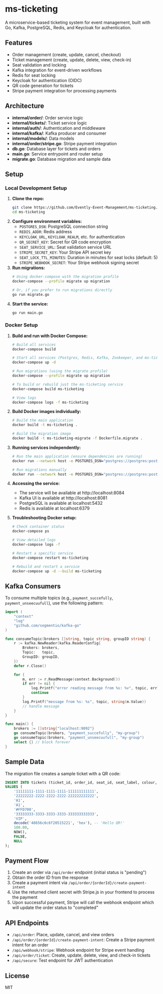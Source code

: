 # ms-ticketing

A microservice-based ticketing system for event management, built with Go, Kafka, PostgreSQL, Redis, and Keycloak for authentication.

## Features
- Order management (create, update, cancel, checkout)
- Ticket management (create, update, delete, view, check-in)
- Seat validation and locking
- Kafka integration for event-driven workflows
- Redis for seat locking
- Keycloak for authentication (OIDC)
- QR code generation for tickets
- Stripe payment integration for processing payments

## Architecture
- **internal/order/**: Order service logic
- **internal/tickets/**: Ticket service logic
- **internal/auth/**: Authentication and middleware
- **internal/kafka/**: Kafka producer and consumer
- **internal/models/**: Data models
- **internal/order/stripe.go**: Stripe payment integration
- **db.go**: Database layer for tickets and orders
- **main.go**: Service entrypoint and router setup
- **migrate.go**: Database migration and sample data

## Setup

### Local Development Setup
1. **Clone the repo:**
   ```sh
   git clone https://github.com/Evently-Event-Management/ms-ticketing.git
   cd ms-ticketing
   ```
2. **Configure environment variables:**
   - `POSTGRES_DSN`: PostgreSQL connection string
   - `REDIS_ADDR`: Redis address
   - `KEYCLOAK_URL`, `KEYCLOAK_REALM`, etc. for authentication
   - `QR_SECRET_KEY`: Secret for QR code encryption
   - `SEAT_SERVICE_URL`: Seat validation service URL
   - `STRIPE_SECRET_KEY`: Your Stripe API secret key
   - `SEAT_LOCK_TTL_MINUTES`: Duration in minutes for seat locks (default: 5)
   - `STRIPE_WEBHOOK_SECRET`: Your Stripe webhook signing secret
3. **Run migrations:**
   ```sh
   # Using docker-compose with the migration profile
   docker-compose --profile migrate up migration
   
   # Or, if you prefer to run migrations directly
   go run migrate.go
   ```
4. **Start the service:**
   ```sh
   go run main.go
   ```

### Docker Setup
1. **Build and run with Docker Compose:**
   ```sh
   # Build all services
   docker-compose build

   # Start all services (Postgres, Redis, Kafka, Zookeeper, and ms-ticketing)
   docker-compose up -d
   
   # Run migrations (using the migrate profile)
   docker-compose --profile migrate up migration

   # To build or rebuild just the ms-ticketing service
   docker-compose build ms-ticketing
   
   # View logs
   docker-compose logs -f ms-ticketing
   ```

2. **Build Docker images individually:**
   ```sh
   # Build the main application
   docker build -t ms-ticketing .
   
   # Build the migration image
   docker build -t ms-ticketing-migrate -f Dockerfile.migrate .
   ```

3. **Running services independently:**
   ```sh
   # Run the main application (ensure dependencies are running)
   docker run --network host -e POSTGRES_DSN="postgres://postgres:postgres@localhost:5432/postgres?sslmode=disable" ms-ticketing
   
   # Run migrations manually
   docker run --network host -e POSTGRES_DSN="postgres://postgres:postgres@localhost:5432/postgres?sslmode=disable" ms-ticketing-migrate
   ```

4. **Accessing the service:**
   - The service will be available at http://localhost:8084
   - Kafka UI is available at http://localhost:8081
   - PostgreSQL is available at localhost:5432
   - Redis is available at localhost:6379

5. **Troubleshooting Docker setup:**
   ```sh
   # Check container status
   docker-compose ps
   
   # View detailed logs
   docker-compose logs -f
   
   # Restart a specific service
   docker-compose restart ms-ticketing
   
   # Rebuild and restart a service
   docker-compose up -d --build ms-ticketing
   ```

## Kafka Consumers
To consume multiple topics (e.g., `payment_succefully`, `payment_unseecuufull`), use the following pattern:

```go
import (
    "context"
    "log"
    "github.com/segmentio/kafka-go"
)

func consumeTopic(brokers []string, topic string, groupID string) {
    r := kafka.NewReader(kafka.ReaderConfig{
        Brokers: brokers,
        Topic:   topic,
        GroupID: groupID,
    })
    defer r.Close()

    for {
        m, err := r.ReadMessage(context.Background())
        if err != nil {
            log.Printf("error reading message from %s: %v", topic, err)
            continue
        }
        log.Printf("message from %s: %s", topic, string(m.Value))
        // handle message
    }
}

func main() {
    brokers := []string{"localhost:9092"}
    go consumeTopic(brokers, "payment_succefully", "my-group")
    go consumeTopic(brokers, "payment_unseecuufull", "my-group")
    select {} // block forever
}
```

## Sample Data
The migration file creates a sample ticket with a QR code:
```sql
INSERT INTO tickets (ticket_id, order_id, seat_id, seat_label, colour, tier_id, tier_name, qr_code, price_at_purchase, issued_at, checked_in, checked_in_time)
VALUES (
    '11111111-1111-1111-1111-111111111111',
    '22222222-2222-2222-2222-222222222222',
    'A1',
    'A1',
    '#FFD700',
    '33333333-3333-3333-3333-333333333333',
    'VIP',
    decode('48656c6c6f20515221', 'hex'), -- 'Hello QR!'
    100.00,
    NOW(),
    FALSE,
    NULL
);
```

## Payment Flow
1. Create an order via `/api/order` endpoint (initial status is "pending")
2. Obtain the order ID from the response
3. Create a payment intent via `/api/order/{orderId}/create-payment-intent`
4. Use the returned client secret with Stripe.js in your frontend to process the payment
5. Upon successful payment, Stripe will call the webhook endpoint which will update the order status to "completed"

## API Endpoints
- `/api/order`: Place, update, cancel, and view orders
- `/api/order/{orderId}/create-payment-intent`: Create a Stripe payment intent for an order
- `/api/webhook/stripe`: Webhook endpoint for Stripe event handling
- `/api/order/ticket`: Create, update, delete, view, and check-in tickets
- `/api/secure`: Test endpoint for JWT authentication

## License
MIT

